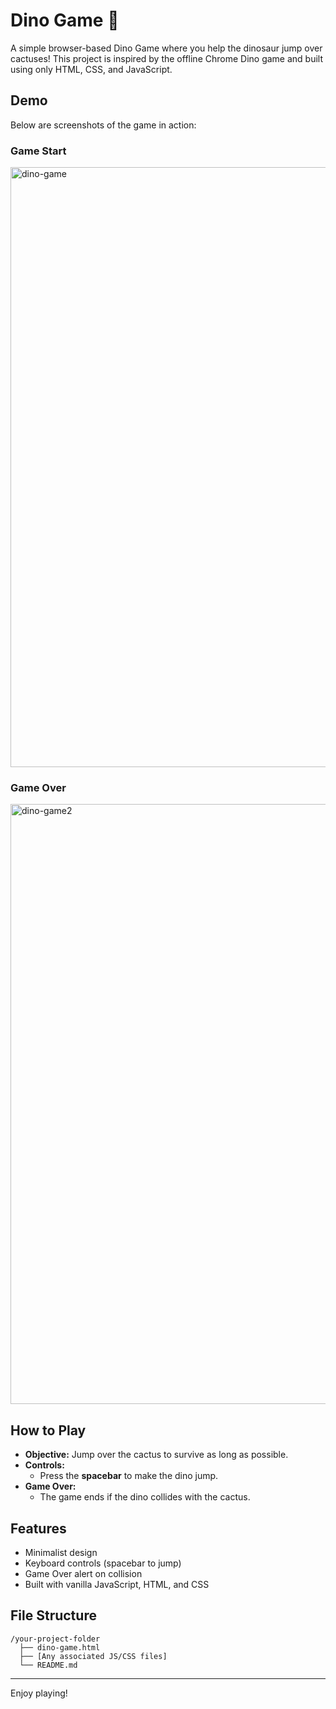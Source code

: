# Dino Game 🦖

A simple browser-based Dino Game where you help the dinosaur jump over cactuses! This project is inspired by the offline Chrome Dino game and built using only HTML, CSS, and JavaScript.

## Demo

Below are screenshots of the game in action:

### Game Start

<img width="960" alt="dino-game" src="https://github.com/user-attachments/assets/d3109e0e-451f-4eb2-93c1-a0f8b1dca371" />


### Game Over

<img width="960" alt="dino-game2" src="https://github.com/user-attachments/assets/67fa52ff-b68d-443a-9364-458954e8cd3a" />


## How to Play

- **Objective:** Jump over the cactus to survive as long as possible.
- **Controls:**  
  - Press the **spacebar** to make the dino jump.
- **Game Over:**  
  - The game ends if the dino collides with the cactus.

## Features

- Minimalist design
- Keyboard controls (spacebar to jump)
- Game Over alert on collision
- Built with vanilla JavaScript, HTML, and CSS




## File Structure

```
/your-project-folder
  ├── dino-game.html
  ├── [Any associated JS/CSS files]
  └── README.md
```



---

Enjoy playing!
